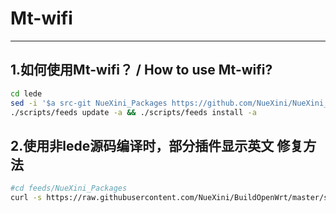 # Mt-wifi

------



## 1.如何使用Mt-wifi？ / How to use Mt-wifi?
```bash
cd lede
sed -i '$a src-git NueXini_Packages https://github.com/NueXini/NueXini_Packages.git' feeds.conf.default
./scripts/feeds update -a && ./scripts/feeds install -a
```
## 2.使用非lede源码编译时，部分插件显示英文 修复方法
```bash
#cd feeds/NueXini_Packages
curl -s https://raw.githubusercontent.com/NueXini/BuildOpenWrt/master/sh/language_fix.sh | sudo bash
```
